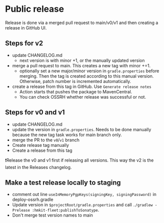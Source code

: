 # Public release

Release is done via a merged pull request to main/v0/v1 and then creating a release in GitHub UI.

## Steps for v2
- update CHANGELOG.md
  - next version is with minor +1, or the manually updated version
- merge a pull request to main. This creates a new tag with minor +=1.
  - optionally set a new major/minor version in `gradle.properties` before merging. Then the tag is created according to this manual version. Otherwise, patch number is incremented automatically.
- create a release from this tag in GitHub. Use `Generate release notes`
    - Action starts that pushes the package to MavenCentral.
    - You can check OSSRH whether release was successful or not.

## Steps for v0 and v1

- update CHANGELOG.md
- update the version in `gradle.properties`. Needs to be done manually because the new tag task works for main branch only. 
- merge the PR to the `v0`/`v1` branch
- Create release tag manually
- Create a release from this tag 

❗Release the v0 and v1 first if releasing all versions. This way the v2 is the latest in the Releases changelog.

## Make a test release locally to staging

- comment out line `useInMemoryPgpKeys(signingKey, signingPassword)` in deploy-ossrh.gradle
- Update version in `$projectRoot/gradle.properties` and call `./gradlew -Prelease :hmkit-fleet:publishToSonatype`.
- Don't merge test version names to main